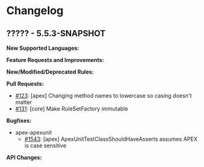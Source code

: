 # Changelog

## ????? - 5.5.3-SNAPSHOT

**New Supported Languages:**

**Feature Requests and Improvements:**

**New/Modified/Deprecated Rules:**

**Pull Requests:**

*   [#123](https://github.com/pmd/pmd/pull/123): \[apex] Changing method names to lowercase so casing doesn't matter
*   [#131](https://github.com/pmd/pmd/pull/131): \[core] Make RuleSetFactory immutable

**Bugfixes:**

*    apex-apexunit
     *    [#1543](https://sourceforge.net/p/pmd/bugs/1543/): \[apex] ApexUnitTestClassShouldHaveAsserts assumes APEX is case sensitive

**API Changes:**
